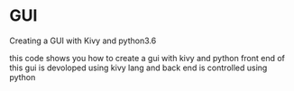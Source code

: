 # GUI
Creating a GUI with Kivy and python3.6

this code shows you how to create a gui with kivy and python front end of this gui is devoloped using kivy lang and back end is controlled using python
